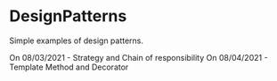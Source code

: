 # DesignPatterns

Simple examples of design patterns.

On 08/03/2021 - Strategy and Chain of responsibility
On 08/04/2021 - Template Method and Decorator
